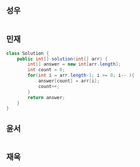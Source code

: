 ## 성우

```java

```

## 민재
```java
class Solution {
    public int[] solution(int[] arr) {
        int[] answer = new int[arr.length];
        int count = 0;
        for(int i = arr.length-1; i >= 0; i-- ){
            answer[count] = arr[i];
            count++;
        }
        return answer;
    }
}
```

## 윤서
```java
```

## 재욱
```javascript
```
